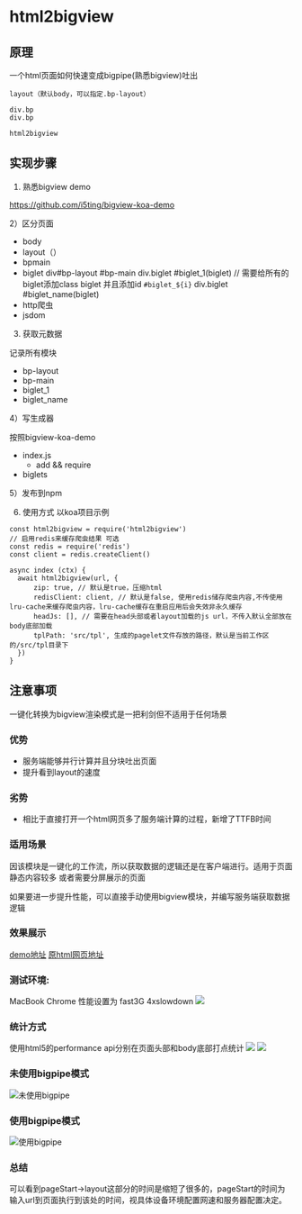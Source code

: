 # html2bigview


## 原理

一个html页面如何快速变成bigpipe(熟悉bigview)吐出 

```
layout（默认body，可以指定.bp-layout）

div.bp
div.bp

html2bigview
```

## 实现步骤

1) 熟悉bigview demo

https://github.com/i5ting/bigview-koa-demo


2）区分页面

- body
- layout（）
- bpmain
- biglet
div#bp-layout
    #bp-main
    div.biglet #biglet_1(biglet) // 需要给所有的biglet添加class biglet 并且添加id `#biglet_${i}`
    div.biglet #biglet_name(biglet)
- http爬虫
- jsdom

3) 获取元数据

记录所有模块

- bp-layout
- bp-main
- biglet_1
- biglet_name

4）写生成器

按照bigview-koa-demo

- index.js
    - add && require
- biglets

5）发布到npm

6) 使用方式
以koa项目示例

```
const html2bigview = require('html2bigview')
// 启用redis来缓存爬虫结果 可选
const redis = require('redis')
const client = redis.createClient()

async index (ctx) {
  await html2bigview(url, {
      zip: true, // 默认是true，压缩html
      redisClient: client, // 默认是false, 使用redis储存爬虫内容,不传使用lru-cache来缓存爬虫内容，lru-cache缓存在重启应用后会失效非永久缓存
      headJs: [], // 需要在head头部或者layout加载的js url，不传入默认全部放在body底部加载
      tplPath: 'src/tpl', 生成的pagelet文件存放的路径，默认是当前工作区的/src/tpl目录下
  })
}
```

## 注意事项
一键化转换为bigview渲染模式是一把利剑但不适用于任何场景

### 优势
- 服务端能够并行计算并且分块吐出页面
- 提升看到layout的速度

### 劣势
- 相比于直接打开一个html网页多了服务端计算的过程，新增了TTFB时间

### 适用场景
因该模块是一键化的工作流，所以获取数据的逻辑还是在客户端进行。适用于页面静态内容较多
或者需要分屏展示的页面

如果要进一步提升性能，可以直接手动使用bigview模块，并编写服务端获取数据逻辑

### 效果展示
[demo地址](https://github.com/zhangyuang/testhtml2bigview)
[原html网页地址](http://g.alicdn.com/ku/bigview.runtime/1.4.9/html2bigview/index.html) 
### 测试环境:
MacBook Chrome 性能设置为 fast3G 4xslowdown
![](https://img.alicdn.com/tfs/TB1i7k1firpK1RjSZFhXXXSdXXa-1634-130.png)
### 统计方式
使用html5的performance api分别在页面头部和body底部打点统计
![](https://img.alicdn.com/tfs/TB1K34hfxnaK1RjSZFBXXcW7VXa-776-192.png)
![](https://img.alicdn.com/tfs/TB1VXg1fkvoK1RjSZFNXXcxMVXa-794-286.png)
### 未使用bigpipe模式
![未使用bigpipe](https://img.alicdn.com/tfs/TB1BZUTfmzqK1RjSZPcXXbTepXa-2732-1466.png)
### 使用bigpipe模式
![使用bigpipe](https://img.alicdn.com/tfs/TB1sIw0fXzqK1RjSZFvXXcB7VXa-2674-1460.png)

### 总结
可以看到pageStart->layout这部分的时间是缩短了很多的，pageStart的时间为输入url到页面执行到该处的时间，视具体设备环境配置网速和服务器配置决定。
